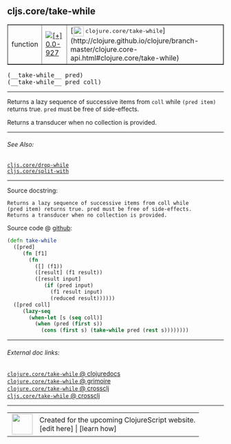 ## cljs.core/take-while



 <table border="1">
<tr>
<td>function</td>
<td><a href="https://github.com/cljsinfo/cljs-api-docs/tree/0.0-927"><img valign="middle" alt="[+] 0.0-927" title="Added in 0.0-927" src="https://img.shields.io/badge/+-0.0--927-lightgrey.svg"></a> </td>
<td>
[<img height="24px" valign="middle" src="http://i.imgur.com/1GjPKvB.png"> <samp>clojure.core/take-while</samp>](http://clojure.github.io/clojure/branch-master/clojure.core-api.html#clojure.core/take-while)
</td>
</tr>
</table>


 <samp>
(__take-while__ pred)<br>
</samp>
 <samp>
(__take-while__ pred coll)<br>
</samp>

---

Returns a lazy sequence of successive items from `coll` while `(pred item)`
returns true. `pred` must be free of side-effects.

Returns a transducer when no collection is provided.

---


###### See Also:

[`cljs.core/drop-while`](cljs.core_drop-while.md)<br>
[`cljs.core/split-with`](cljs.core_split-with.md)<br>

---


Source docstring:

```
Returns a lazy sequence of successive items from coll while
(pred item) returns true. pred must be free of side-effects.
Returns a transducer when no collection is provided.
```


Source code @ [github](https://github.com/clojure/clojurescript/blob/r2341/src/cljs/cljs/core.cljs#L7363-L7380):

```clj
(defn take-while
  ([pred]
     (fn [f1]
       (fn
         ([] (f1))
         ([result] (f1 result))
         ([result input]
            (if (pred input)
              (f1 result input)
              (reduced result))))))
  ([pred coll]
     (lazy-seq
       (when-let [s (seq coll)]
         (when (pred (first s))
           (cons (first s) (take-while pred (rest s))))))))
```

<!--
Repo - tag - source tree - lines:

 <pre>
clojurescript @ r2341
└── src
    └── cljs
        └── cljs
            └── <ins>[core.cljs:7363-7380](https://github.com/clojure/clojurescript/blob/r2341/src/cljs/cljs/core.cljs#L7363-L7380)</ins>
</pre>

-->

---



###### External doc links:

[`clojure.core/take-while` @ clojuredocs](http://clojuredocs.org/clojure.core/take-while)<br>
[`clojure.core/take-while` @ grimoire](http://conj.io/store/v1/org.clojure/clojure/1.7.0-beta3/clj/clojure.core/take-while/)<br>
[`clojure.core/take-while` @ crossclj](http://crossclj.info/fun/clojure.core/take-while.html)<br>
[`cljs.core/take-while` @ crossclj](http://crossclj.info/fun/cljs.core.cljs/take-while.html)<br>

---

 <table>
<tr><td>
<img valign="middle" align="right" width="48px" src="http://i.imgur.com/Hi20huC.png">
</td><td>
Created for the upcoming ClojureScript website.<br>
[edit here] | [learn how]
</td></tr></table>

[edit here]:https://github.com/cljsinfo/cljs-api-docs/blob/master/cljsdoc/cljs.core_take-while.cljsdoc
[learn how]:https://github.com/cljsinfo/cljs-api-docs/wiki/cljsdoc-files

<!--

This information was too distracting to show to readers, but I'll leave it
commented here since it is helpful to:

- pretty-print the data used to generate this document
- and show how to retrieve that data



The API data for this symbol:

```clj
{:description "Returns a lazy sequence of successive items from `coll` while `(pred item)`\nreturns true. `pred` must be free of side-effects.\n\nReturns a transducer when no collection is provided.",
 :ns "cljs.core",
 :name "take-while",
 :signature ["[pred]" "[pred coll]"],
 :history [["+" "0.0-927"]],
 :type "function",
 :related ["cljs.core/drop-while" "cljs.core/split-with"],
 :full-name-encode "cljs.core_take-while",
 :source {:code "(defn take-while\n  ([pred]\n     (fn [f1]\n       (fn\n         ([] (f1))\n         ([result] (f1 result))\n         ([result input]\n            (if (pred input)\n              (f1 result input)\n              (reduced result))))))\n  ([pred coll]\n     (lazy-seq\n       (when-let [s (seq coll)]\n         (when (pred (first s))\n           (cons (first s) (take-while pred (rest s))))))))",
          :title "Source code",
          :repo "clojurescript",
          :tag "r2341",
          :filename "src/cljs/cljs/core.cljs",
          :lines [7363 7380]},
 :full-name "cljs.core/take-while",
 :clj-symbol "clojure.core/take-while",
 :docstring "Returns a lazy sequence of successive items from coll while\n(pred item) returns true. pred must be free of side-effects.\nReturns a transducer when no collection is provided."}

```

Retrieve the API data for this symbol:

```clj
;; from Clojure REPL
(require '[clojure.edn :as edn])
(-> (slurp "https://raw.githubusercontent.com/cljsinfo/cljs-api-docs/catalog/cljs-api.edn")
    (edn/read-string)
    (get-in [:symbols "cljs.core/take-while"]))
```

-->
